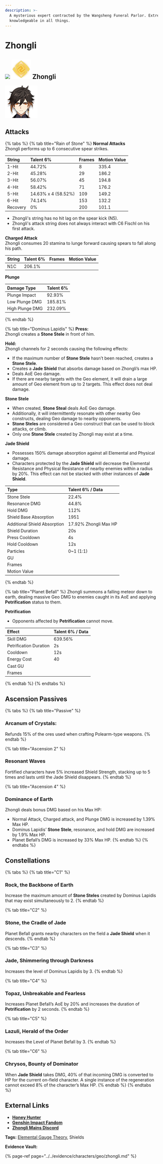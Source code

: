 ```yaml
---
description: >-
  A mysterious expert contracted by the Wangsheng Funeral Parlor. Extremely
  knowledgeable in all things.
---
```


# Zhongli

## ![](https://github.com/Artesians/TCL/tree/b3cddcb947674e2d0e460b9ec106c61887df1f3b/.gitbook/assets/element_geo.png) ![](../../.gitbook/assets/element_geo%20%281%29%20%281%29.png) Zhongli

![](../../.gitbook/assets/zhongli.png)

## **Attacks**

{% tabs %}
{% tab title="Rain of Stone" %}
**Normal Attacks**  
Zhongli performs up to 6 consecutive spear strikes.

| String | Talent 6% | Frames | Motion Value |
| :--- | :--- | :--- | :--- |
| 1-Hit | 44.72% | 8 | 335.4 |
| 2-Hit | 45.28% | 29 | 186.2 |
| 3-Hit | 56.07% | 45 | 194.8 |
| 4-Hit | 58.42% | 71 | 176.2 |
| 5-Hit | 14.63% x 4 \(58.52%\) | 109 | 149.2 |
| 6-Hit | 74.14% | 153 | 132.2 |
| Recovery | 0% | 200 | 101.1 |

* Zhongli's string has no hit lag on the spear kick \(N5\).
* Zhongli's attack string does not always interact with C6 Fischl on his first attack.

**Charged Attack**  
Zhongli consumes 20 stamina to lunge forward causing spears to fall along his path.

| String | Talent 6% | Frames | Motion Value |
| :--- | :--- | :--- | :--- |
| N1C | 206.1% |  |  |

**Plunge**

| Damage Type | Talent 6% |
| :--- | :--- |
| Plunge Impact | 92.93% |
| Low Plunge DMG | 185.81% |
| High Plunge DMG | 232.09% |
{% endtab %}

{% tab title="Dominus  Lapidis" %}
**Press:**  
Zhongli creates a **Stone Stele** in front of him.

**Hold:**  
Zhongli channels for 2 seconds causing the following effects:

* If the maximum number of **Stone Stele** hasn’t been reached, creates a **Stone Stele**.
* Creates a **Jade Shield** that absorbs damage based on Zhongli’s max HP.
* Deals AoE Geo damage.
* If there are nearby targets with the Geo element, it will drain a large amount of Geo element from up to 2 targets. This effect does not deal damage.

**Stone Stele**

* When created, **Stone Steal** deals AoE Geo damage. 
* Additionally, it will intermittently resonate with other nearby Geo constructs, dealing Geo damage to nearby opponents. 
* **Stone Steles** are considered a Geo construct that can be used to block attacks, or climb. 
* Only one **Stone Stele** created by Zhongli may exist at a time.  

**Jade Shield**

* Possesses 150% damage absorption against all Elemental and Physical damage. 
* Characters protected by the **Jade Shield** will decrease the Elemental Resistance and Physical Resistance of nearby enemies within a radius by 20%. This effect can not be stacked with other instances of **Jade Shield**.  

| Type | Talent 6% / Data |
| :--- | :--- |
| Stone Stele | 22.4% |
| Resonance DMG | 44.8% |
| Hold DMG | 112% |
| Shield Base Absorption | 1951 |
| Additional Shield Absorption | 17.92% Zhongli Max HP |
| Shield Duration | 20s |
| Press Cooldown | 4s |
| Hold Cooldown | 12s |
| Particles | 0~1 \(1:1\) |
| GU |  |
| Frames |  |
| Motion Value |  |
{% endtab %}

{% tab title="Planet Befall" %}
Zhongli summons a falling meteor down to earth, dealing massive Geo DMG to enemies caught in its AoE and applying **Petrification** status to them.

**Petrification**

* Opponents affected by **Petrification** cannot move.

| Effect | Talent 6% / Data |
| :--- | :--- |
| Skill DMG | 639.56% |
| Petrification Duration | 2s |
| Cooldown | 12s |
| Energy Cost | 40 |
| Cast GU |  |
| Frames |  |
{% endtab %}
{% endtabs %}

## **Ascension Passives**

{% tabs %}
{% tab title="Passive" %}
### Arcanum of Crystals:

Refunds 15% of the ores used when crafting Polearm-type weapons.
{% endtab %}

{% tab title="Ascension 2" %}
### Resonant Waves

Fortified characters have 5% increased Shield Strength, stacking up to 5 times and lasts until the Jade Shield disappears.
{% endtab %}

{% tab title="Ascension 4" %}
### Dominance of Earth

Zhongli deals bonus DMG based on his Max HP:

* Normal Attack, Charged attack, and Plunge DMG is increased by 1.39%  Max HP.
* Dominus Lapidis’ **Stone Stele**, resonance, and hold DMG are increased by 1.9% Max HP.
* Planet Befall’s DMG is increased by 33% Max HP. 
{% endtab %}
{% endtabs %}

## Constellations

{% tabs %}
{% tab title="C1" %}
### Rock, the Backbone of Earth

Increase the maximum amount of **Stone Steles** created by Dominus Lapidis that may exist simultaneously to 2.
{% endtab %}

{% tab title="C2" %}
### Stone, the Cradle of Jade

Planet Befall grants nearby characters on the field a **Jade Shield** when it descends.
{% endtab %}

{% tab title="C3" %}
### Jade, Shimmering through Darkness

Increases the level of Dominus Lapidis by 3.
{% endtab %}

{% tab title="C4" %}
### Topaz, Unbreakable and Fearless

Increases Planet Befall’s AoE by 20% and increases the duration of **Petrification** by 2 seconds.
{% endtab %}

{% tab title="C5" %}
### Lazuli, Herald of the Order

Increases the Level of Planet Befall by 3.
{% endtab %}

{% tab title="C6" %}
### Chrysos, Bounty of Dominator

When **Jade Shield** takes DMG, 40% of that incoming DMG is converted to HP for the current on-field character. A single instance of the regeneration cannot exceed 8% of the character’s Max HP.
{% endtab %}
{% endtabs %}

## **External Links**

* [**Honey Hunter**](https://genshin.honeyhunterworld.com/db/char/beidou/)
* [**Genshin Impact Fandom**](https://genshin-impact.fandom.com/wiki/Zhongli)
* [**Zhongli Mains Discord**](https://discord.gg/qrjeEyejsd)

**Tags:** [Elemental Gauge Theory](https://library.keqingmains.com/mechanics/combat/elemental-reactions/elemental-gauge-theory), Shields

**Evidence Vault:**

{% page-ref page="../../evidence/characters/geo/zhongli.md" %}

